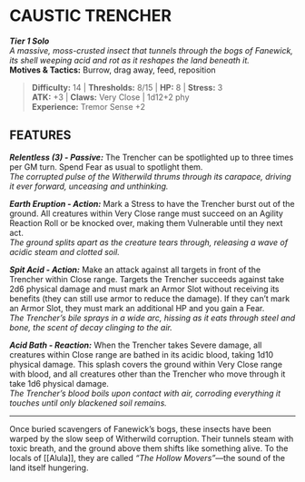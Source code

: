 # CAUSTIC TRENCHER

***Tier 1 Solo***  
*A massive, moss-crusted insect that tunnels through the bogs of Fanewick, its shell weeping acid and rot as it reshapes the land beneath it.*  
**Motives & Tactics:** Burrow, drag away, feed, reposition

> **Difficulty:** 14 | **Thresholds:** 8/15 | **HP:** 8 | **Stress:** 3  
> **ATK:** +3 | **Claws:** Very Close | 1d12+2 phy  
> **Experience:** Tremor Sense +2

## FEATURES

***Relentless (3) - Passive:*** The Trencher can be spotlighted up to three times per GM turn. Spend Fear as usual to spotlight them.  
*The corrupted pulse of the Witherwild thrums through its carapace, driving it ever forward, unceasing and unthinking.*

***Earth Eruption - Action:*** Mark a Stress to have the Trencher burst out of the ground. All creatures within Very Close range must succeed on an Agility Reaction Roll or be knocked over, making them Vulnerable until they next act.  
*The ground splits apart as the creature tears through, releasing a wave of acidic steam and clotted soil.*

***Spit Acid - Action:*** Make an attack against all targets in front of the Trencher within Close range. Targets the Trencher succeeds against take 2d6 physical damage and must mark an Armor Slot without receiving its benefits (they can still use armor to reduce the damage). If they can’t mark an Armor Slot, they must mark an additional HP and you gain a Fear.  
*The Trencher’s bile sprays in a wide arc, hissing as it eats through steel and bone, the scent of decay clinging to the air.*

***Acid Bath - Reaction:*** When the Trencher takes Severe damage, all creatures within Close range are bathed in its acidic blood, taking 1d10 physical damage. This splash covers the ground within Very Close range with blood, and all creatures other than the Trencher who move through it take 1d6 physical damage.  
*The Trencher’s blood boils upon contact with air, corroding everything it touches until only blackened soil remains.*

---

Once buried scavengers of Fanewick’s bogs, these insects have been warped by the slow seep of Witherwild corruption. Their tunnels steam with toxic breath, and the ground above them shifts like something alive. To the locals of [[Alula]], they are called *“The Hollow Movers”*—the sound of the land itself hungering.
